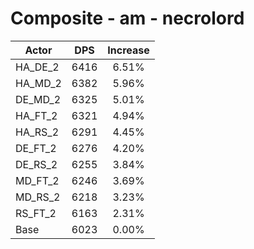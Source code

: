 # Composite - am - necrolord
| Actor | DPS | Increase |
|---|:---:|:---:|
|HA_DE_2|6416|6.51%|
|HA_MD_2|6382|5.96%|
|DE_MD_2|6325|5.01%|
|HA_FT_2|6321|4.94%|
|HA_RS_2|6291|4.45%|
|DE_FT_2|6276|4.20%|
|DE_RS_2|6255|3.84%|
|MD_FT_2|6246|3.69%|
|MD_RS_2|6218|3.23%|
|RS_FT_2|6163|2.31%|
|Base|6023|0.00%|
